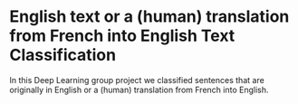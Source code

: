 # English text or a (human) translation from French into English Text Classification

In this Deep Learning group project we classified sentences that are originally in English or a
(human) translation from French into English. 

